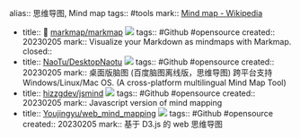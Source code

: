 alias:: 思维导图, Mind map
tags:: #tools
mark:: [Mind map - Wikipedia](https://en.wikipedia.org/wiki/Mind_map)
  - title:: 🌟 [markmap/markmap](https://github.com/markmap/markmap) ![](https://img.shields.io/github/stars/markmap/markmap)
    tags:: #Github #opensource
    created:: 20230205
    mark:: Visualize your Markdown as mindmaps with Markmap.
    closed::
  - title:: [NaoTu/DesktopNaotu](https://github.com/NaoTu/DesktopNaotu) ![](https://img.shields.io/github/stars/NaoTu/DesktopNaotu)
    tags:: #Github #opensource
    created:: 20230205
    mark:: 桌面版脑图 (百度脑图离线版，思维导图) 跨平台支持 Windows/Linux/Mac OS. (A cross-platform multilingual Mind Map Tool)
  - title:: [hizzgdev/jsmind](https://github.com/hizzgdev/jsmind) ![](https://img.shields.io/github/stars/hizzgdev/jsmind)
    tags:: #Github #opensource
    created:: 20230205
    mark:: Javascript version of mind mapping
  - title:: [Youjingyu/web_mind_mapping](https://github.com/Youjingyu/web_mind_mapping) ![](https://img.shields.io/github/stars/Youjingyu/web_mind_mapping)
    tags:: #Github #opensource
    created:: 20230205
    mark:: 基于 D3.js 的 web 思维导图